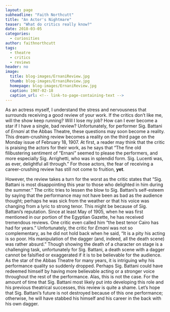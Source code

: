 ```yaml
---
layout: page
subheadline: "Faith Northcutt"
title: "An Actor's Nightmare"
teaser: "What do critics really know?"
date: 2018-03-05
categories:
  - curiosities
author: faithnorthcutt
tags:
  - theatre
  - critics
  - reviews
header: no
image:
  title: blog-images/ErnaniReview.jpg
  thumb: blog-images/ErnaniReview.jpg
  homepage: blog-images/ErnaniReview.jpg
  caption: 1907-02-18
  caption_url: <!-- link-to-page-containing-text -->
---
```

As an actress myself, I understand the stress and nervousness that surrounds receiving a good review of your work.  If the critics don’t like me, will the show keep running? Will I lose my job? How can I ever become a star if I have a single, bad review? Unfortunately, for performer Sig. Battani of _Ernani_ at the Abbas Theatre, these questions may soon become a reality.  This dream-crushing review becomes a reality on the third page on the Monday issue of February 18, 1907.  At first, a reader may think that the critic is praising the actors for their work, as he says that “The fine old filibustering sentiment of “Ernani” seemed to please the performers, and more especially Sig. Arrighetti, who was in splendid form.  Sig. Lucenti was, as ever, delightful all through.”  For those actors, the fear of receiving a career-crushing review has still not come to fruition, **yet**.

However, the review takes a turn for the worst as the critic states that “Sig. Battani is most disappointing this year to those who delighted in him during the summer.” The critic tries to lessen the blow to Sig. Battani’s self-esteem by saying that the performance may not have been as bad as the audience thought; perhaps he was sick from the weather or that his voice was changing from a lyric to strong tenor.  This might be because of Sig. Battani’s reputation. Since at least May of 1905, when he was first mentioned in our portion of the Egyptian Gazette, he has received tremendous reviews.  One critic even called him “the best tenor Cairo has had for years.” Unfortunately, the critic for _Ernani_ was not so complementary, as he did not hold back when he said, “It is a pity his acting is so poor. His manipulation of the dagger (and, indeed, all the death scene) was rather absurd.” Though showing the death of a character on stage is a challenging task, unfortunately for Sig. Battani, a death scene with a dagger cannot be falsified or exaggerated if it is to be believable for the audience.  As the star of the Abbas Theatre for many years, it is intriguing why his performance quality so suddenly dropped. Perhaps Sig. Battani could have redeemed himself by having more believable acting or a stronger voice throughout the rest of the performance. Alas, this is not the case.  For the amount of time that Sig. Battani most likely put into developing this role and his previous theatrical successes, this review is quite a shame.  Let’s hope that Sig. Battani’s future is not destroyed because of this one performance; otherwise, he will have stabbed his himself and his career in the back with his own dagger.
